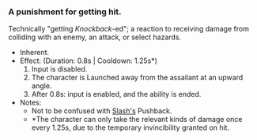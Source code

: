 ### A punishment for getting hit.

Technically "getting _Knockback_-ed"; a reaction to receiving damage from colliding with an enemy, an attack, or select hazards.

- Inherent.
- Effect: (Duration: 0.8s | Cooldown: 1.25s\*)
    1.  Input is disabled.
    2.  The character is Launched away from the assailant at an upward angle.
    3.  After 0.8s: input is enabled, and the ability is ended.
- Notes:
    - Not to be confused with [Slash's](Slash.md) Pushback.
    - \*The character can only take the relevant kinds of damage once every 1.25s, due to the temporary invincibility granted on hit.
